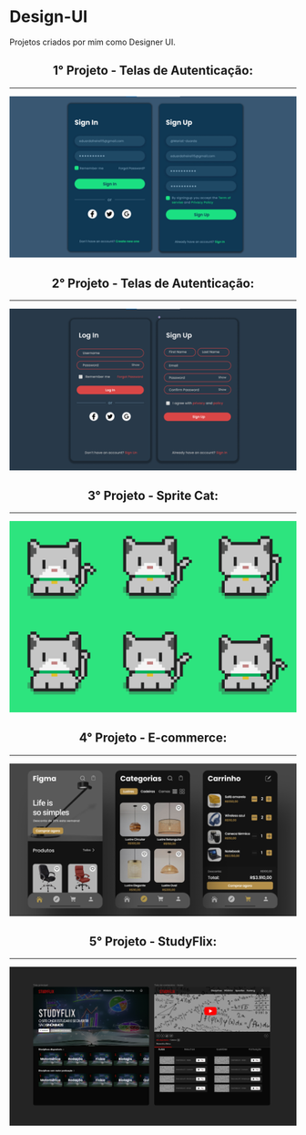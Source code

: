 # Design-UI
 Projetos criados por mim como Designer UI.

<div align="center">
 
 ## 1° Projeto - Telas de Autenticação:
 <hr>
<img width=600px src="https://github.com/MariaE-duarda/Imagens/blob/main/layout%20blue.png?raw=true">
 </div>

<div align="center">
 
 ## 2° Projeto - Telas de Autenticação:
 <hr>
<img width=600px src="https://github.com/MariaE-duarda/Imagens/blob/main/layout.png?raw=true">
 </div>
 
 <div align="center"> 
 
 ## 3° Projeto - Sprite Cat: 
 <hr>
 <img width=600px src="https://github.com/MariaE-duarda/Design-UI/blob/main/Projeto%2003%20-%20Sprite%208%20bits/Cat%20Frames.png?raw=true">
 </div>

<div align='center'>

## 4° Projeto - E-commerce: 
<hr>
<img width=600px src='https://github.com/MariaE-duarda/Design-UI/blob/main/Projeto%2004%20-%20E-commerce%20gold/Tela0.png?raw=true'>
</div>

<div align='center'>

## 5° Projeto - StudyFlix: 
<hr>
<img width=600px src='https://github.com/MariaE-duarda/Design-UI/blob/main/Projeto%2005%20-%20Studyflix/STUDYFLIX.png?raw=true'>
</div>
